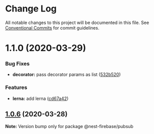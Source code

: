 # Change Log

All notable changes to this project will be documented in this file.
See [Conventional Commits](https://conventionalcommits.org) for commit guidelines.

# 1.1.0 (2020-03-29)


### Bug Fixes

* **decorator:** pass decorator params as list ([532b520](https://github.com/skore-io/nest-firebase/commit/532b5203ce1559e8753a34f8bb81569f9b9fe8c1))


### Features

* **lerna:** add lerna ([cd67a42](https://github.com/skore-io/nest-firebase/commit/cd67a426e30427794e43e83b6cd95cd12f7fef44))





## [1.0.6](https://github.com/skore-io/nest-firebase/compare/@nest-firebase/pubsub@1.0.5...@nest-firebase/pubsub@1.0.6) (2020-03-28)

**Note:** Version bump only for package @nest-firebase/pubsub
